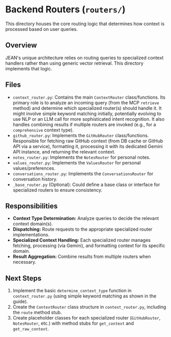 # Backend Routers (`routers/`)

This directory houses the core routing logic that determines how context is processed based on user queries.

## Overview

JEAN's unique architecture relies on routing queries to specialized context handlers rather than using generic vector retrieval. This directory implements that logic.

## Files

-   `context_router.py`: Contains the main `ContextRouter` class/functions. Its primary role is to analyze an incoming query (from the MCP `retrieve` method) and determine which specialized router(s) should handle it. It might involve simple keyword matching initially, potentially evolving to use NLP or an LLM call for more sophisticated intent recognition. It also handles combining results if multiple routers are invoked (e.g., for a `comprehensive` context type).
-   `github_router.py`: Implements the `GitHubRouter` class/functions. Responsible for fetching raw GitHub context (from DB cache or GitHub API via a service), formatting it, processing it with its dedicated Gemini API instance, and returning the relevant context.
-   `notes_router.py`: Implements the `NotesRouter` for personal notes.
-   `values_router.py`: Implements the `ValuesRouter` for personal values/preferences.
-   `conversations_router.py`: Implements the `ConversationsRouter` for conversation history.
-   `_base_router.py` (Optional): Could define a base class or interface for specialized routers to ensure consistency.

## Responsibilities

-   **Context Type Determination:** Analyze queries to decide the relevant context domain(s).
-   **Dispatching:** Route requests to the appropriate specialized router implementations.
-   **Specialized Context Handling:** Each specialized router manages fetching, processing (via Gemini), and formatting context for its specific domain.
-   **Result Aggregation:** Combine results from multiple routers when necessary.

## Next Steps

1.  Implement the basic `determine_context_type` function in `context_router.py` (using simple keyword matching as shown in the guide).
2.  Create the `ContextRouter` class structure in `context_router.py`, including the `route` method stub.
3.  Create placeholder classes for each specialized router (`GitHubRouter`, `NotesRouter`, etc.) with method stubs for `get_context` and `get_raw_context`. 